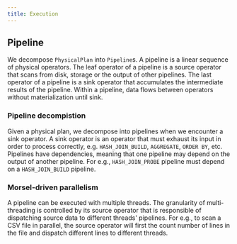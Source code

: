 ```yaml
---
title: Execution
---
```


## Pipeline

We decompose `PhysicalPlan` into `Pipeline`s. A pipeline is a linear sequence of physical operators. The leaf operator of a pipeline is a source operator that scans from disk, storage or the output of other pipelines. The last operator of a pipeline is a sink operator that accumulates the intermediate results of the pipeline. Within a pipeline, data flows between operators without materialization until sink.

### Pipeline decompistion

Given a physical plan, we decompose into pipelines when we encounter a sink operator. A sink operator is an operator that must exhaust its input in order to process correctly, e.g. `HASH_JOIN_BUILD`, `AGGREGATE`, `ORDER BY`, etc. Pipelines have dependencies, meaning that one pipeline may depend on the output of another pipeline. For e.g., `HASH_JOIN_PROBE` pipeline must depend on a `HASH_JOIN_BUILD` pipeline.

### Morsel-driven parallelism

A pipeline can be executed with multiple threads. The granularity of multi-threading is controlled by its source operator that is responsible of dispatching source data to different threads' pipelines. For e.g., to scan a CSV file in parallel, the source operator will first the count number of lines in the file and dispatch different lines to different threads.
